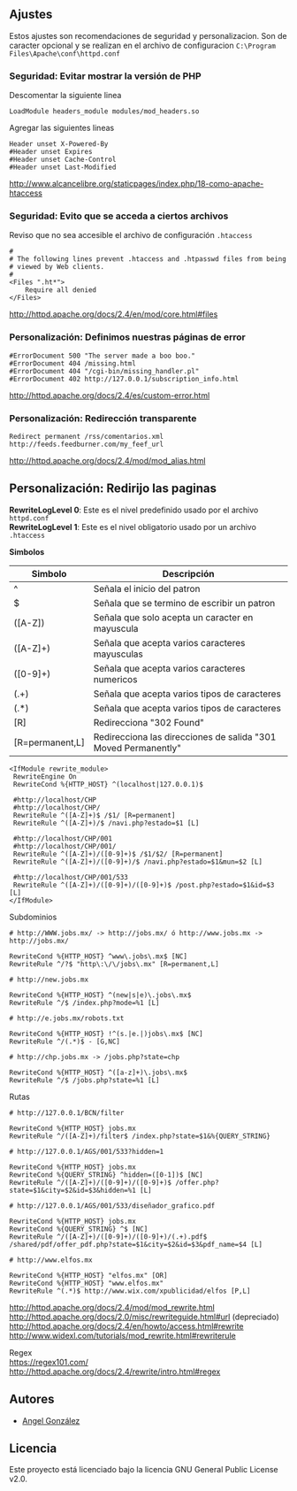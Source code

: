 ## Ajustes

Estos ajustes son recomendaciones de seguridad y personalizacion. Son de caracter opcional y se realizan en el archivo de configuracion `C:\Program Files\Apache\conf\httpd.conf`

### Seguridad: Evitar mostrar la versión de PHP

Descomentar la siguiente linea

~~~
LoadModule headers_module modules/mod_headers.so
~~~

Agregar las siguientes lineas

~~~
Header unset X-Powered-By
#Header unset Expires
#Header unset Cache-Control
#Header unset Last-Modified
~~~

http://www.alcancelibre.org/staticpages/index.php/18-como-apache-htaccess


### Seguridad: Evito que se acceda a ciertos archivos

Reviso que no sea accesible el archivo de configuración `.htaccess`

~~~
#
# The following lines prevent .htaccess and .htpasswd files from being 
# viewed by Web clients. 
#
<Files ".ht*">
    Require all denied
</Files>
~~~

http://httpd.apache.org/docs/2.4/en/mod/core.html#files

### Personalización: Definimos nuestras páginas de error

~~~
#ErrorDocument 500 "The server made a boo boo."
#ErrorDocument 404 /missing.html
#ErrorDocument 404 "/cgi-bin/missing_handler.pl"
#ErrorDocument 402 http://127.0.0.1/subscription_info.html
~~~

http://httpd.apache.org/docs/2.4/es/custom-error.html

### Personalización: Redirección transparente

~~~
Redirect permanent /rss/comentarios.xml http://feeds.feedburner.com/my_feef_url
~~~

http://httpd.apache.org/docs/2.4/mod/mod_alias.html

## Personalización: Redirijo las paginas

**RewriteLogLevel 0**: Este es el nivel predefinido usado por el archivo `httpd.conf`<br/>
**RewriteLogLevel 1**: Este es el nivel obligatorio usado por un archivo `.htaccess`

**Simbolos**

| Simbolo | Descripción |
| --- | --- |
| ^ | Señala el inicio del patron |
| $ | Señala que se termino de escribir un patron |
| ([A-Z]) | Señala que solo acepta un caracter en mayuscula |
| ([A-Z]+) | Señala que acepta varios caracteres mayusculas |
| ([0-9]+) | Señala que acepta varios caracteres numericos |
| (.+) | Señala que acepta varios tipos de caracteres |
| (.*) | Señala que acepta varios tipos de caracteres |
| [R] | Redirecciona "302 Found" |
| [R=permanent,L] | Redirecciona las direcciones de salida "301 Moved Permanently"  |

~~~
<IfModule rewrite_module>
 RewriteEngine On
 RewriteCond %{HTTP_HOST} ^(localhost|127.0.0.1)$
 
 #http://localhost/CHP
 #http://localhost/CHP/
 RewriteRule ^([A-Z]+)$ /$1/ [R=permanent]
 RewriteRule ^([A-Z]+)/$ /navi.php?estado=$1 [L]
 
 #http://localhost/CHP/001
 #http://localhost/CHP/001/
 RewriteRule ^([A-Z]+)/([0-9]+)$ /$1/$2/ [R=permanent]
 RewriteRule ^([A-Z]+)/([0-9]+)/$ /navi.php?estado=$1&mun=$2 [L]
 
 #http://localhost/CHP/001/533
 RewriteRule ^([A-Z]+)/([0-9]+)/([0-9]+)$ /post.php?estado=$1&id=$3 [L]
</IfModule>
~~~

Subdominios

~~~
# http://WWW.jobs.mx/ -> http://jobs.mx/ ó http://www.jobs.mx -> http://jobs.mx/

RewriteCond %{HTTP_HOST} ^www\.jobs\.mx$ [NC]
RewriteRule ^/?$ "http\:\/\/jobs\.mx" [R=permanent,L] 
~~~

~~~
# http://new.jobs.mx

RewriteCond %{HTTP_HOST} ^(new|s|e)\.jobs\.mx$
RewriteRule ^/$ /index.php?mode=%1 [L]
~~~

~~~
# http://e.jobs.mx/robots.txt

RewriteCond %{HTTP_HOST} !^(s.|e.|)jobs\.mx$ [NC] 
RewriteRule ^/(.*)$ - [G,NC]
~~~

~~~
# http://chp.jobs.mx -> /jobs.php?state=chp

RewriteCond %{HTTP_HOST} ^([a-z]+)\.jobs\.mx$ 
RewriteRule ^/$ /jobs.php?state=%1 [L]
~~~

Rutas

~~~
# http://127.0.0.1/BCN/filter

RewriteCond %{HTTP_HOST} jobs.mx
RewriteRule ^/([A-Z]+)/filter$ /index.php?state=$1&%{QUERY_STRING}
~~~

~~~
# http://127.0.0.1/AGS/001/533?hidden=1

RewriteCond %{HTTP_HOST} jobs.mx
RewriteCond %{QUERY_STRING} ^hidden=([0-1])$ [NC]
RewriteRule ^/([A-Z]+)/([0-9]+)/([0-9]+)$ /offer.php?state=$1&city=$2&id=$3&hidden=%1 [L]
~~~

~~~
# http://127.0.0.1/AGS/001/533/diseñador_grafico.pdf

RewriteCond %{HTTP_HOST} jobs.mx
RewriteCond %{QUERY_STRING} ^$ [NC] 
RewriteRule ^/([A-Z]+)/([0-9]+)/([0-9]+)/(.+).pdf$ /shared/pdf/offer_pdf.php?state=$1&city=$2&id=$3&pdf_name=$4 [L] 
~~~

~~~
# http://www.elfos.mx

RewriteCond %{HTTP_HOST} "elfos.mx" [OR]
RewriteCond %{HTTP_HOST} "www.elfos.mx"
RewriteRule ^(.*)$ http://www.wix.com/xpublicidad/elfos [P,L]
~~~

http://httpd.apache.org/docs/2.4/mod/mod_rewrite.html<br/>
http://httpd.apache.org/docs/2.0/misc/rewriteguide.html#url (depreciado)<br/>
http://httpd.apache.org/docs/2.4/en/howto/access.html#rewrite<br/>
http://www.widexl.com/tutorials/mod_rewrite.html#rewriterule<br/>

Regex<br/>
https://regex101.com/<br/>
http://httpd.apache.org/docs/2.4/rewrite/intro.html#regex<br/>

## Autores

* [Angel González](https://github.com/mgrc45)

## Licencia

Este proyecto está licenciado bajo la licencia GNU General Public License v2.0.
